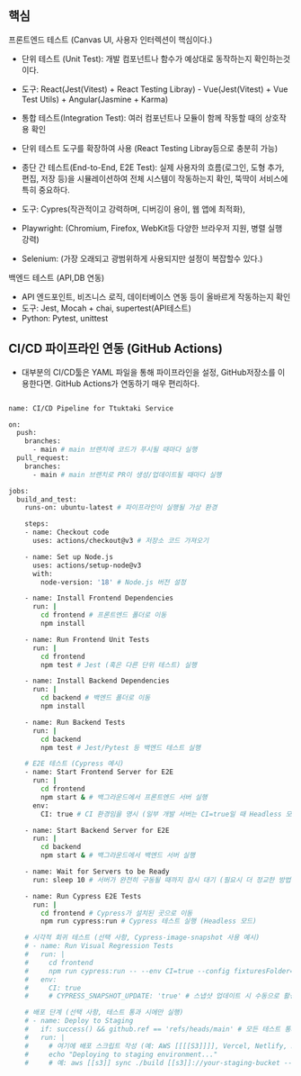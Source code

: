 
## 핵심
프론트엔드 테스트 (Canvas UI, 사용자 인터렉션이 핵심이다.)
- 단위 테스트 (Unit Test): 개발 컴포넌트나 함수가 예상대로 동작하는지 확인하는것이다.
- 도구: React(Jest(Vitest) + React Testing Libray) - Vue(Jest(Vitest) + Vue Test Utils) + Angular(Jasmine + Karma)

- 통합 테스트(Integration Test): 여러 컴포넌트나 모듈이 함께 작동할 때의 상호작용 확인
- 단위 테스트 도구를 확장하여 사용 (React Testing Libray등으로 충분히 가능)

- 종단 간 테스트(End-to-End, E2E Test): 실제 사용자의 흐름(로그인, 도형 추가, 편집, 저장 등)을 시뮬레이션하여 전체 시스템이 작동하는지 확인, 뚝딱이 서비스에 특히 중요하다.
- 도구: Cypres(작관적이고 강력하며, 디버깅이 용이, 웹 앱에 최적화),
- Playwright: (Chromium, Firefox, WebKit등 다양한 브라우저 지원, 병렬 실행 강력)
- Selenium: (가장 오래되고 광범위하게 사용되지만 설정이 복잡할수 있다.)

백엔드 테스트 (API,DB 연동)
- API 엔드포인트, 비즈니스 로직, 데이터베이스 연동 등이 올바르게 작동하는지 확인
- 도구: Jest, Mocah + chai, supertest(API테스트)
- Python: Pytest, unittest

## CI/CD 파이프라인 연동 (GitHub Actions)
- 대부분의 CI/CD툴은 YAML 파일을 통해 파이프라인을 설정, GitHub저장소를 이용한다면. GitHub Actions가 연동하기 매우 편리하다.

```bash

name: CI/CD Pipeline for Ttuktaki Service

on:
  push:
    branches:
      - main # main 브랜치에 코드가 푸시될 때마다 실행
  pull_request:
    branches:
      - main # main 브랜치로 PR이 생성/업데이트될 때마다 실행

jobs:
  build_and_test:
    runs-on: ubuntu-latest # 파이프라인이 실행될 가상 환경

    steps:
    - name: Checkout code
      uses: actions/checkout@v3 # 저장소 코드 가져오기

    - name: Set up Node.js
      uses: actions/setup-node@v3
      with:
        node-version: '18' # Node.js 버전 설정

    - name: Install Frontend Dependencies
      run: |
        cd frontend # 프론트엔드 폴더로 이동
        npm install

    - name: Run Frontend Unit Tests
      run: |
        cd frontend
        npm test # Jest (혹은 다른 단위 테스트) 실행

    - name: Install Backend Dependencies
      run: |
        cd backend # 백엔드 폴더로 이동
        npm install

    - name: Run Backend Tests
      run: |
        cd backend
        npm test # Jest/Pytest 등 백엔드 테스트 실행

    # E2E 테스트 (Cypress 예시)
    - name: Start Frontend Server for E2E
      run: |
        cd frontend
        npm start & # 백그라운드에서 프론트엔드 서버 실행
      env:
        CI: true # CI 환경임을 명시 (일부 개발 서버는 CI=true일 때 Headless 모드로 실행되기도 함)

    - name: Start Backend Server for E2E
      run: |
        cd backend
        npm start & # 백그라운드에서 백엔드 서버 실행

    - name: Wait for Servers to be Ready
      run: sleep 10 # 서버가 완전히 구동될 때까지 잠시 대기 (필요시 더 정교한 방법 사용)

    - name: Run Cypress E2E Tests
      run: |
        cd frontend # Cypress가 설치된 곳으로 이동
        npm run cypress:run # Cypress 테스트 실행 (Headless 모드)

    # 시각적 회귀 테스트 (선택 사항, Cypress-image-snapshot 사용 예시)
    # - name: Run Visual Regression Tests
    #   run: |
    #     cd frontend
    #     npm run cypress:run -- --env CI=true --config fixturesFolder=cypress/snapshots/fixtures --spec cypress/e2e/visual.cy.js # 특정 시각적 테스트 스펙 실행
    #   env:
    #     CI: true
    #     # CYPRESS_SNAPSHOT_UPDATE: 'true' # 스냅샷 업데이트 시 수동으로 활성화 (로컬에서만 권장)

    # 배포 단계 (선택 사항, 테스트 통과 시에만 실행)
    # - name: Deploy to Staging
    #   if: success() && github.ref == 'refs/heads/main' # 모든 테스트 통과 & main 브랜치 푸시 시에만 배포
    #   run: |
    #     # 여기에 배포 스크립트 작성 (예: AWS [[[[S3]]]], Vercel, Netlify, Docker Hub 등)
    #     echo "Deploying to staging environment..."
    #     # 예: aws [[s3]] sync ./build [[s3]]://your-staging-bucket --delete
```

